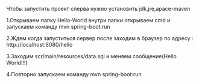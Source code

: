 Чтобы запустить проект сперва нужно установить jdk,jre,apace-maven

1.Открываем папку Hello-World внутри папки открываем cmd и запускаем команду mvn spring-boot:run

2.Ждем когда запуститься сервер после заходим в браузер по адресу : http://localhost:8080/hello

3.Заходим scr/main/resources/data.sql и меняем сообщение(Hello World!!!)

4.Повторно запускаем команду mvn spring-boot:run
